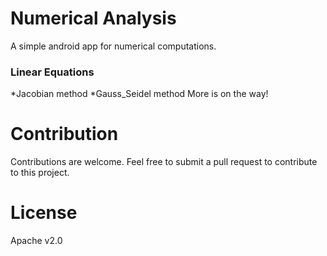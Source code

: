 # Numerical Analysis
A simple android app for numerical computations. 

### Linear Equations
  *Jacobian method
  *Gauss_Seidel method
  More is on the way!
  
# Contribution
Contributions are welcome. Feel free to submit a pull request to contribute to this project.

# License
Apache v2.0
